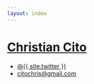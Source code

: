 ```yaml
---
layout: index
---
```



<h1 class="site-title"><a href="{{ site.url }}">Christian Cito</a></h1>
<ul class="site-list">
  <li><a href="https://twitter.com/{{ site.twitter }}">@{{ site.twitter }}</a></li>
  <li><a href="mailto:citochris@gmail.com">citochris@gmail.com</a></li>
</ul>
